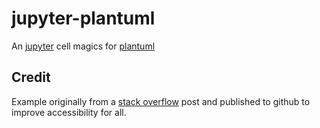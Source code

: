 jupyter-plantuml
================

An [jupyter](http://jupyter.org) cell magics for [plantuml](http://plantuml.sourceforge.net/) 

## Credit

Example originally from a [stack overflow](http://stackoverflow.com/questions/20303335/ipython-notebook-plantuml-extension) post and published to github to improve accessibility for all.

